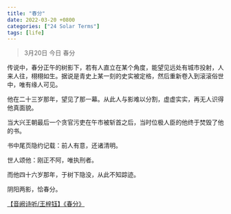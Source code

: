 ```yaml
---
title: "春分"
date: 2022-03-20 +0800
categories: ["24 Solar Terms"]
tags: [life]
---
```


> 3月20日 今日 春分

传说中，春分正午的树影下，若有人直立在某个角度，能望见远处有城市投射，人来人往，栩栩如生。据说是青史上某一刻的史实被定格，然后重新卷入到滚滚俗世中，唯有缘人可见。

他在二十三岁那年，望见了那一幕。从此人与影难以分割，虚虚实实，再无人识得他真面貌。

当大兴王朝最后一个贪官污吏在午市被斩首之后，当时位极人臣的他终于焚毁了他的书。

书中尾页隐约记载：前人有意，还诸清明。

世人颂他：刚正不阿，唯执刑者。

而他四十六岁那年，于树下隐没，从此不知踪迹。

阴阳两影，恰春分。

<a href="https://www.bilibili.com/video/BV1jt411A7Ev/">【音阙诗听/王梓钰】《春分》</a>

